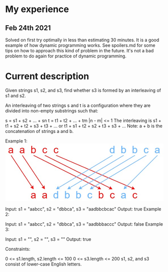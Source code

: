 
# My experience
## Feb 24th 2021
Solved on first try optimally in less than estimating 30 minutes.
It is a good example of how dynamic programming works.
See spoilers.md for some tips on how to approach this kind of problem in the future.
It's not a bad problem to do again for practice of dynamic programming.

# Current description
Given strings s1, s2, and s3, find whether s3 is formed by an interleaving of s1 and s2.

An interleaving of two strings s and t is a configuration where they are divided into non-empty substrings such that:

s = s1 + s2 + ... + sn
t = t1 + t2 + ... + tm
|n - m| <= 1
The interleaving is s1 + t1 + s2 + t2 + s3 + t3 + ... or t1 + s1 + t2 + s2 + t3 + s3 + ...
Note: a + b is the concatenation of strings a and b.



Example 1:
![img.png](img.png)

Input: s1 = "aabcc", s2 = "dbbca", s3 = "aadbbcbcac"
Output: true
Example 2:

Input: s1 = "aabcc", s2 = "dbbca", s3 = "aadbbbaccc"
Output: false
Example 3:

Input: s1 = "", s2 = "", s3 = ""
Output: true


Constraints:

0 <= s1.length, s2.length <= 100
0 <= s3.length <= 200
s1, s2, and s3 consist of lower-case English letters.